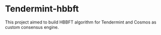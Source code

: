 # Tendermint-hbbft

This project aimed to build HBBFT algorithm for Tendermint and Cosmos as custom consensus engine.
